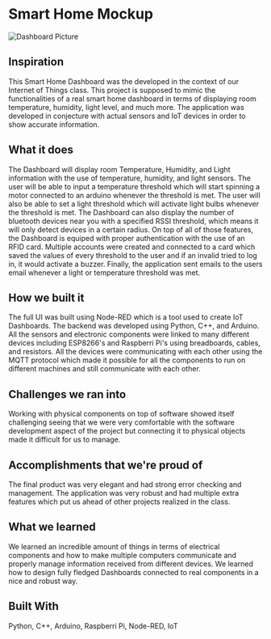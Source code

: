 # Smart Home Mockup

![Dashboard Picture](/ReadMeImages/DashboardPicture.png)

## Inspiration

This Smart Home Dashboard was the developed in the context of our Internet of Things class. This project is supposed to mimic the functionalities of a real
smart home dashboard in terms of displaying room temperature, humidity, light level, and much more. The application was developed in conjecture with actual
sensors and IoT devices in order to show accurate information. 



## What it does

The Dashboard will display room Temperature, Humidity, and Light information with the use of temperature, humidity, and light sensors. The user will be able to input a temperature threshold which will start spinning a motor connected to an arduino whenever the threshold is met. The user will also be able to set a light threshold which will activate light bulbs whenever the threshold is met. The Dashboard can also display the number of bluetooth devices near you with a specified RSSI threshold, which means it will only detect devices in a certain radius. On top of all of those features, the Dashboard is equiped with proper authentication with the use of an RFID card. Multiple accounts were created and connected to a card which saved the values of every threshold to the user and if an invalid tried to log in, it would activate a buzzer. Finally, the application sent emails to the users email whenever a light or temperature threshold was met.


## How we built it

The full UI was built using Node-RED which is a tool used to create IoT Dashboards. The backend was developed using Python, C++, and Arduino. All the sensors and electronic components were linked to many different devices including ESP8266's and Raspberri Pi's using breadboards, cables, and resistors. All the devices were communicating with each other using the MQTT protocol which made it possible for all the components to run on different machines and still communicate with each other.



## Challenges we ran into

Working with physical components on top of software showed itself challenging seeing that we were very comfortable with the software development aspect of the project but connecting it to physical objects made it difficult for us to manage.



## Accomplishments that we're proud of

The final product was very elegant and had strong error checking and management. The application was very robust and had multiple extra features which put us ahead of other projects realized in the class.



## What we learned

We learned an incredible amount of things in terms of electrical components and how to make multiple computers communicate and properly manage information received from different devices. We learned how to design fully fledged Dashboards connected to real components in a nice and robust way.



## Built With

Python, C++, Arduino, Raspberri Pi, Node-RED, IoT

